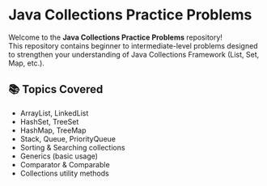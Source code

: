 # Java Collections Practice Problems

Welcome to the **Java Collections Practice Problems** repository!  
This repository contains beginner to intermediate-level problems designed to strengthen your understanding of Java Collections Framework (List, Set, Map, etc.).

## 📚 Topics Covered

- ArrayList, LinkedList
- HashSet, TreeSet
- HashMap, TreeMap
- Stack, Queue, PriorityQueue
- Sorting & Searching collections
- Generics (basic usage)
- Comparator & Comparable
- Collections utility methods




